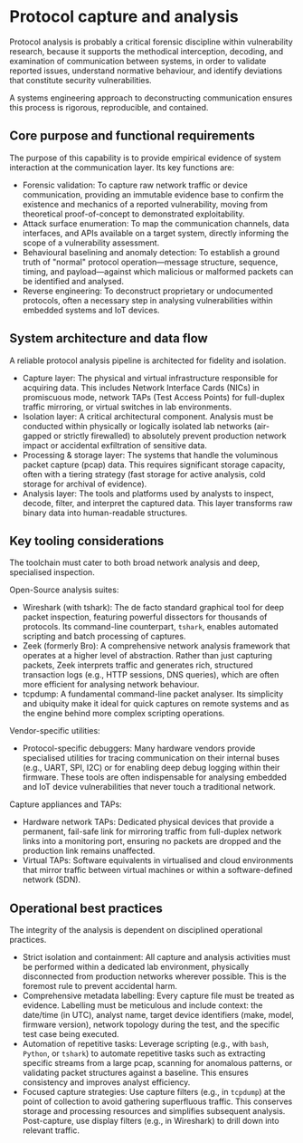 # Protocol capture and analysis

Protocol analysis is probably a critical forensic discipline within vulnerability research, because it supports 
the methodical interception, decoding, and examination of communication between systems, in order to validate reported issues, 
understand normative behaviour, and identify deviations that constitute security vulnerabilities. 

A systems engineering approach to deconstructing communication ensures this process is rigorous, reproducible, and contained.

## Core purpose and functional requirements

The purpose of this capability is to provide empirical evidence of system interaction at the communication layer. Its key functions are:

* Forensic validation: To capture raw network traffic or device communication, providing an immutable evidence base to confirm the existence and mechanics of a reported vulnerability, moving from theoretical proof-of-concept to demonstrated exploitability.
* Attack surface enumeration: To map the communication channels, data interfaces, and APIs available on a target system, directly informing the scope of a vulnerability assessment.
* Behavioural baselining and anomaly detection: To establish a ground truth of "normal" protocol operation—message structure, sequence, timing, and payload—against which malicious or malformed packets can be identified and analysed.
* Reverse engineering: To deconstruct proprietary or undocumented protocols, often a necessary step in analysing vulnerabilities within embedded systems and IoT devices.

## System architecture and data flow

A reliable protocol analysis pipeline is architected for fidelity and isolation.

* Capture layer: The physical and virtual infrastructure responsible for acquiring data. This includes Network Interface Cards (NICs) in promiscuous mode, network TAPs (Test Access Points) for full-duplex traffic mirroring, or virtual switches in lab environments.
* Isolation layer: A critical architectural component. Analysis must be conducted within physically or logically isolated lab networks (air-gapped or strictly firewalled) to absolutely prevent production network impact or accidental exfiltration of sensitive data.
* Processing & storage layer: The systems that handle the voluminous packet capture (pcap) data. This requires significant storage capacity, often with a tiering strategy (fast storage for active analysis, cold storage for archival of evidence).
* Analysis layer: The tools and platforms used by analysts to inspect, decode, filter, and interpret the captured data. This layer transforms raw binary data into human-readable structures.

## Key tooling considerations

The toolchain must cater to both broad network analysis and deep, specialised inspection.

Open-Source analysis suites:

* Wireshark (with tshark): The de facto standard graphical tool for deep packet inspection, featuring powerful dissectors for thousands of protocols. Its command-line counterpart, `tshark`, enables automated scripting and batch processing of captures.
* Zeek (formerly Bro): A comprehensive network analysis framework that operates at a higher level of abstraction. Rather than just capturing packets, Zeek interprets traffic and generates rich, structured transaction logs (e.g., HTTP sessions, DNS queries), which are often more efficient for analysing network behaviour.
* tcpdump: A fundamental command-line packet analyser. Its simplicity and ubiquity make it ideal for quick captures on remote systems and as the engine behind more complex scripting operations.

Vendor-specific utilities:

* Protocol-specific debuggers: Many hardware vendors provide specialised utilities for tracing communication on their internal buses (e.g., UART, SPI, I2C) or for enabling deep debug logging within their firmware. These tools are often indispensable for analysing embedded and IoT device vulnerabilities that never touch a traditional network.

Capture appliances and TAPs:

* Hardware network TAPs: Dedicated physical devices that provide a permanent, fail-safe link for mirroring traffic from full-duplex network links into a monitoring port, ensuring no packets are dropped and the production link remains unaffected.
* Virtual TAPs: Software equivalents in virtualised and cloud environments that mirror traffic between virtual machines or within a software-defined network (SDN).

## Operational best practices

The integrity of the analysis is dependent on disciplined operational practices.

* Strict isolation and containment: All capture and analysis activities must be performed within a dedicated lab environment, physically disconnected from production networks wherever possible. This is the foremost rule to prevent accidental harm.
* Comprehensive metadata labelling: Every capture file must be treated as evidence. Labelling must be meticulous and include context: the date/time (in UTC), analyst name, target device identifiers (make, model, firmware version), network topology during the test, and the specific test case being executed.
* Automation of repetitive tasks: Leverage scripting (e.g., with `bash`, `Python`, or `tshark`) to automate repetitive tasks such as extracting specific streams from a large pcap, scanning for anomalous patterns, or validating packet structures against a baseline. This ensures consistency and improves analyst efficiency.
* Focused capture strategies: Use capture filters (e.g., in `tcpdump`) at the point of collection to avoid gathering superfluous traffic. This conserves storage and processing resources and simplifies subsequent analysis. Post-capture, use display filters (e.g., in Wireshark) to drill down into relevant traffic.
